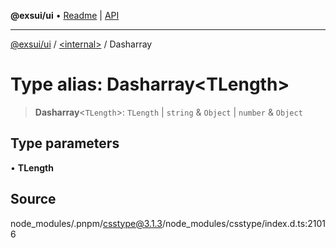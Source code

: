 **@exsui/ui** • [Readme](../../README.md) \| [API](../../globals.md)

***

[@exsui/ui](../../README.md) / [\<internal\>](../README.md) / Dasharray

# Type alias: Dasharray\<TLength\>

> **Dasharray**\<`TLength`\>: `TLength` \| `string` & `Object` \| `number` & `Object`

## Type parameters

• **TLength**

## Source

node\_modules/.pnpm/csstype@3.1.3/node\_modules/csstype/index.d.ts:21016
